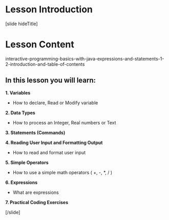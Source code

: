 # Lesson Introduction
[slide hideTitle]

# Lesson Content

interactive-programming-basics-with-java-expressions-and-statements-1-2-introduction-and-table-of-contents

## In this lesson you will learn:

**1. Variables**

- How to declare, Read or Modify variable

**2. Data Types**

- How to process an Integer, Real numbers or Text

**3. Statements (Commands)**

**4. Reading User Input and Formatting Output**

- How to read and format user input

**5. Simple Operators**

- How to use a simple math operators ( +, -, *, / )

**6. Expressions** 

- What are expressions

**7. Practical Coding Exercises**

[/slide]
